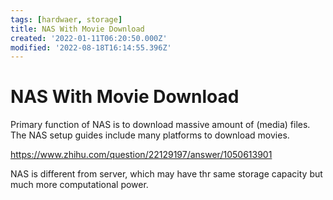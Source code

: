 ```yaml
---
tags: [hardwaer, storage]
title: NAS With Movie Download
created: '2022-01-11T06:20:50.000Z'
modified: '2022-08-18T16:14:55.396Z'
---
```


# NAS With Movie Download

Primary function of NAS is to download massive amount of (media) files. The NAS setup guides include many platforms to download movies.

https://www.zhihu.com/question/22129197/answer/1050613901

NAS is different from server, which may have thr same storage capacity but much more computational power.
